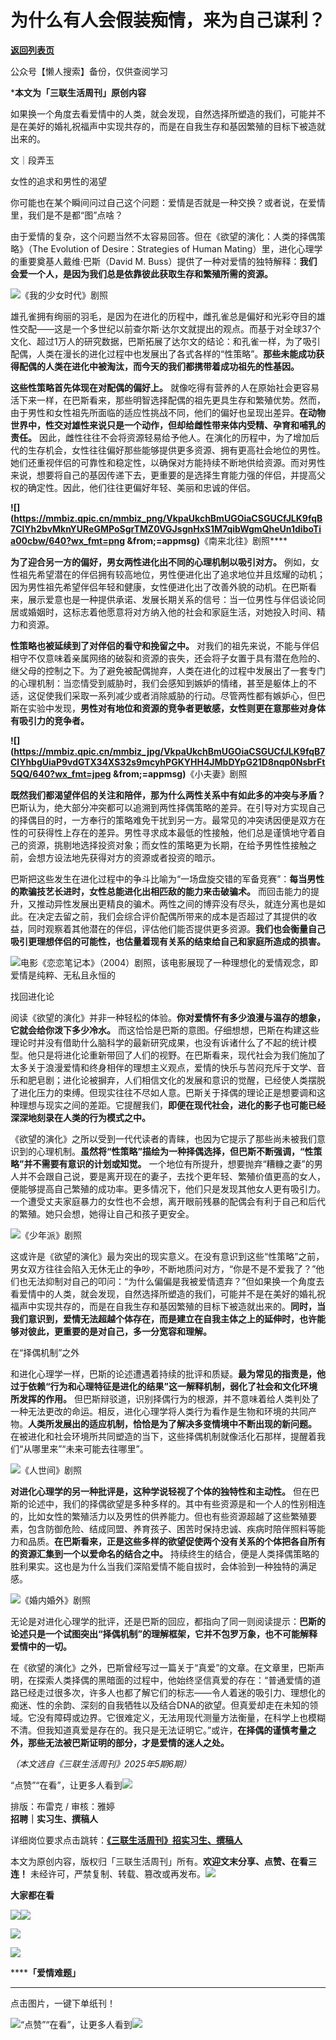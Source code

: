 # 为什么有人会假装痴情，来为自己谋利？

[**返回列表页**](/gzh/三联生活周刊)

公众号【懒人搜索】备份，仅供查阅学习

***本文为「三联生活周刊」原创内容**

  
  
如果换一个角度去看爱情中的人类，就会发现，自然选择所塑造的我们，可能并不是在美好的婚礼祝福声中实现共存的，而是在自我生存和基因繁殖的目标下被造就出来的。  
  
文｜段弄玉  

女性的追求和男性的渴望

你可能也在某个瞬间问过自己这个问题：爱情是否就是一种交换？或者说，在爱情里，我们是不是都“图”点啥？

由于爱情的复杂，这个问题当然不太容易回答。但在《欲望的演化：人类的择偶策略》（The Evolution of Desire：Strategies of
Human Mating）里，进化心理学的重要奠基人戴维·巴斯（David M.
Buss）提供了一种对爱情的独特解释：**我们会爱一个人，是因为我们总是依靠彼此获取生存和繁殖所需的资源。**

![](https://mmbiz.qpic.cn/mmbiz_png/VkpaUkchBmUGOiaCSGUCfJLK9fqB7ClYhUky36YNFtoQOicr2MiciaIytV9YhtoFh3gK9mUMiauZ1l1Bt0wniaHOCz6w/640?wx_fmt=png&from;=appmsg)《我的少女时代》剧照

雄孔雀拥有绚丽的羽毛，是因为在进化的历程中，雌孔雀总是偏好和光彩夺目的雄性交配——这是一个多世纪以前查尔斯·达尔文就提出的观点。而基于对全球37个文化、超过1万人的研究数据，巴斯拓展了达尔文的结论：和孔雀一样，为了吸引配偶，人类在漫长的进化过程中也发展出了各式各样的“性策略”。**那些未能成功获得配偶的人类在进化中被淘汰，而今天的我们都携带着成功祖先的性基因。**

**这些性策略首先体现在对配偶的偏好上。**
就像吃得有营养的人在原始社会更容易活下来一样，在巴斯看来，那些明智选择配偶的祖先更具生存和繁殖优势。然而，由于男性和女性祖先所面临的适应性挑战不同，他们的偏好也呈现出差异。**在动物世界中，性交对雄性来说只是一个动作，但却给雌性带来体内受精、孕育和哺乳的责任。**
因此，雌性往往不会将资源轻易给予他人。在演化的历程中，为了增加后代的生存机会，女性往往偏好那些能够提供更多资源、拥有更高社会地位的男性。她们还重视伴侣的可靠性和稳定性，以确保对方能持续不断地供给资源。而对男性来说，想要将自己的基因传递下去，更重要的是选择生育能力强的伴侣，并提高父权的确定性。因此，他们往往更偏好年轻、美丽和忠诚的伴侣。

**![](https://mmbiz.qpic.cn/mmbiz_png/VkpaUkchBmUGOiaCSGUCfJLK9fqB7ClYh2bvMknYUReGMPoSgrTMZ0VGJsgnHxS1M7qibWgmQheUn1diboTia00cbw/640?wx_fmt=png
&from;=appmsg)**《南来北往》剧照****

**为了迎合另一方的偏好，男女两性进化出不同的心理机制以吸引对方。**
例如，女性祖先希望潜在的伴侣拥有较高地位，男性便进化出了追求地位并且炫耀的动机；因为男性祖先希望伴侣年轻和健康，女性便进化出了改善外貌的动机。在巴斯看来，展示爱意也是一种提供承诺、发展长期关系的信号：当一位男性与伴侣谈论同居或婚姻时，这标志着他愿意将对方纳入他的社会和家庭生活，对她投入时间、精力和资源。

**性策略也被延续到了对伴侣的看守和挽留之中。**
对我们的祖先来说，不能与伴侣相守不仅意味着亲属网络的破裂和资源的丧失，还会将子女置于具有潜在危险的、继父母的控制之下。为了避免被配偶抛弃，人类在进化的过程中发展出了一套专门的心理机制：当恋情受到威胁时，我们会感知到嫉妒的情绪，甚至是躯体上的不适，这促使我们采取一系列减少或者消除威胁的行动。尽管两性都有嫉妒心，但巴斯在实验中发现，**男性对有地位和资源的竞争者更敏感，女性则更在意那些对身体有吸引力的竞争者。**

**![](https://mmbiz.qpic.cn/mmbiz_jpg/VkpaUkchBmUGOiaCSGUCfJLK9fqB7ClYhbgUiaP9vdGTX34XS32s9mcyhPGKYHH4JMbDYpG21D8nqp0NsbrFt5QQ/640?wx_fmt=jpeg
&from;=appmsg)**《小夫妻》剧照

**既然我们都渴望伴侣的关注和陪伴，那为什么两性关系中有如此多的冲突与矛盾？**
巴斯认为，绝大部分冲突都可以追溯到两性择偶策略的差异。在引导对方实现自己的择偶目的时，一方奉行的策略难免干扰到另一方。最常见的冲突诱因便是双方在性的可获得性上存在的差异。男性寻求成本最低的性接触，他们总是谨慎地守着自己的资源，挑剔地选择投资对象；而女性的策略更为长期，在给予男性性接触之前，会想方设法地先获得对方的资源或者投资的暗示。

巴斯把这些发生在进化过程中的争斗比喻为“一场盘旋交错的军备竞赛”：**每当男性的欺骗技艺长进时，女性总能进化出相匹敌的能力来击破骗术。**
而回击能力的提升，又推动异性发展出更精良的骗术。两性之间的博弈没有尽头，就连分离也是如此。在决定去留之前，我们会综合评价配偶所带来的成本是否超过了其提供的收益，同时观察着其他潜在的伴侣，评估他们能否提供更多资源。**我们也会衡量自己吸引更理想伴侣的可能性，也估量着现有关系的结束给自己和家庭所造成的损害。**

![](https://mmbiz.qpic.cn/mmbiz_png/VkpaUkchBmUGOiaCSGUCfJLK9fqB7ClYhkC5wgQGftib0IibTRRcvHk8reiaf4vwcPviabHUrBN5cj3UdEEy9KeV1Ag/640?wx_fmt=png&from;=appmsg)电影《恋恋笔记本》（2004）剧照，该电影展现了一种理想化的爱情观念，即爱情是纯粹、无私且永恒的

找回进化论

阅读《欲望的演化》并非一种轻松的体验。**你对爱情怀有多少浪漫与温存的想象，它就会给你泼下多少冷水。**
而这恰恰是巴斯的意图。仔细想想，巴斯在构建这些理论时并没有借助什么脑科学的最新研究成果，也没有诉诸什么了不起的统计模型。他只是将进化论重新带回了人们的视野。在巴斯看来，现代社会为我们施加了太多关于浪漫爱情和终身相伴的理想主义观点，爱情的快乐与苦闷充斥于文学、音乐和肥皂剧；进化论被摒弃，人们相信文化的发展和意识的觉醒，已经使人类摆脱了进化压力的束缚。但现实往往不尽如人意。巴斯关于择偶的理论正是想要调和这种理想与现实之间的差距。它提醒我们，**即便在现代社会，进化的影子也可能已经深深地刻录在人类的行为模式之中。**

《欲望的演化》之所以受到一代代读者的青睐，也因为它提示了那些尚未被我们意识到的心理机制。**虽然将“性策略”描绘为一种择偶选择，但巴斯不断强调，“性策略”并不需要有意识的计划或知觉。**
一个地位有所提升，想要抛弃“糟糠之妻”的男人并不会跟自己说，要是离开现在的妻子，去找个更年轻、繁殖价值更高的女人，便能够提高自己繁殖的成功率。更多情况下，他们只是发现其他女人更有吸引力。一个遭受丈夫家庭暴力的女性也不会想，离开眼前残暴的配偶会有利于自己和后代的繁殖。她只会想，她得让自己和孩子更安全。

![](https://mmbiz.qpic.cn/mmbiz_png/VkpaUkchBmUGOiaCSGUCfJLK9fqB7ClYhOWgkb7K7BU0Ry5JYpbj1zKmDibUWE7KCIAGCEGC0TGib6yElOyKlP5BQ/640?wx_fmt=png&from;=appmsg)《少年派》剧照

这或许是《欲望的演化》最为突出的现实意义。在没有意识到这些“性策略”之前，男女双方往往会陷入无休无止的争吵，不断地质问对方，“你是不是不爱我了？”他们也无法抑制对自己的叩问：“为什么偏偏是我被爱情遗弃？”但如果换一个角度去看爱情中的人类，就会发现，自然选择所塑造的我们，可能并不是在美好的婚礼祝福声中实现共存的，而是在自我生存和基因繁殖的目标下被造就出来的。**同时，当我们意识到，****爱****情无法超越个体存在，而是建立在自我主体之上的延伸时，也许能够对彼此，更重要的是对自己，多一分宽容和理解。**

在“择偶机制”之外

和进化心理学一样，巴斯的论述遭遇着持续的批评和质疑。**最为常见的指责是，他过于依赖“行为和心理特征是进化的结果”这一解释机制，弱化了社会和文化环境所发挥的作用。**
但巴斯辩驳道，识别择偶行为的根源，并不意味着给人类判处了一种无法更改的命运。相反，进化心理学将人类行为看作是生物和环境的共同产物。**人类所发展出的适应机制，恰恰是为了解决多变情境中不断出现的新问题。**
在被进化和社会环境所共同塑造的当下，这些择偶机制就像活化石那样，提醒着我们“从哪里来”“未来可能去往哪里”。

![](https://mmbiz.qpic.cn/mmbiz_jpg/VkpaUkchBmUGOiaCSGUCfJLK9fqB7ClYhEmMrbauGWUAEYN9rRYN13JmZGPsqE0Vfgrqdia5ReGFX4nCsHam7a9A/640?wx_fmt=webp&from;=appmsg)《人世间》剧照

**对进化心理学的另一种批评是，这种学说轻视了个体的独特性和主动性。**
但在巴斯的论述中，我们的择偶欲望是多种多样的。其中有些资源是和一个人的性别相连的，比如女性的繁殖活力以及男性的供养能力。但也有些资源超越了这些繁殖要素，包含防御危险、结成同盟、养育孩子、困苦时保持忠诚、疾病时陪伴照料等能力和品质。**在巴斯看来，正是这些多样的欲望促使两个没有关系的个体把各自所有的资源汇集到一个以爱命名的结合之中。**
持续终生的结合，便是人类择偶策略的胜利果实。这也是为什么当我们深陷爱情不能自拔时，会体验到一种独特的满足感。

![](https://mmbiz.qpic.cn/mmbiz_gif/VkpaUkchBmUGOiaCSGUCfJLK9fqB7ClYh8IvlwWP20vzapSvibTX68UOa0pNtmo9pBr27Vbicaw7FAeXUB8CnLiayA/640?wx_fmt=gif&from;=appmsg)《婚内婚外》剧照

无论是对进化心理学的批评，还是巴斯的回应，都指向了同一则阅读提示：**巴斯的论述只是一个试图突出“择偶机制”的理解框架，它并不包罗万象，也不可能解释爱情中的一切。**

在《欲望的演化》之外，巴斯曾经写过一篇关于“真爱”的文章。在文章里，巴斯声明，在探索人类择偶的黑暗面的过程中，他始终坚信真爱的存在：“普通爱情的道路已经走过很多次，许多人也都了解它们的标志——令人着迷的吸引力、理想化的痴迷、性的余韵、深刻的自我牺牲以及结合DNA的欲望。但真爱却走在未知的领域。它没有障碍或边界。它很难定义，无法用现代测量方法衡量，在科学上也模糊不清。但我知道真爱是存在的。我只是无法证明它。”或许，**在择偶的谨慎考量之外，那些无法被巴斯证明的部分，才是爱情的迷人之处。**

 _（本文选自《三联生活周刊》2025年5期6期）_

“点赞”“在看”，让更多人看到![](https://mmbiz.qpic.cn/mmbiz_gif/c2Sib3Mp7pON9hkSZwdTibRHNZSMPyiapUCHJwlyoZVBC3SfmPmF0VKjkm3NiaToQloHFJ6icyicqZnqgXp6pSQJt5gg/640?wx_fmt=gif&from;=appmsg&wxfrom;=5&wx;_lazy=1&tp;=wxpic)  
  
  
  
  
  
排版：布雷克 / 审核：雅婷  
**招聘｜实习生、撰稿人**  

详细岗位要求点击跳转：**[《三联生活周刊》招实习生、撰稿人](http://mp.weixin.qq.com/s?__biz=MTc5MTU3NTYyMQ==&mid=2651136871&idx=3&sn=f1c0777fe9d31881e5dfca68ebc2937f&chksm=5907324d6e70bb5b3546dfe1c7b31b5fe05664bebbf36356ba9a1a352e0678444cad62875ad4&scene=21#wechat_redirect)**

本文为原创内容，版权归「三联生活周刊」所有。**欢迎文末分享、点赞、在看三连！**
未经许可，严禁复制、转载、篡改或再发布。![](https://mmbiz.qpic.cn/sz_mmbiz_png/Gg7Qtoh7Aic9ZTmAdCc80b4nD7xicgPt863QWU7oNswDx19XrjfTtSl8QwatY2EEZGuNd1WRRiapDZjcDhTnNYmBg/640?wx_fmt=png&wxfrom;=5&wx;_lazy=1&wx;_co=1&retryload;=1&tp;=wxpic)

**大家都在看**

  
[![](https://mmbiz.qpic.cn/mmbiz_png/c2Sib3Mp7pOOeKa59dravLr1iaiaibX9XPfSjI9yJXUCZ4icRewTdCtQNjhKngr9sQKB1JpbEjXNWv8Jzv69LUqOWoA/640?wx_fmt=png&from;=appmsg&wxfrom;=5&wx;_lazy=1&wx;_co=1&tp;=wxpic)](https://mp.weixin.qq.com/s?__biz=MTc5MTU3NTYyMQ==&mid=2651494632&idx=1&sn=5f00c0d2eca79a3fa2d2f9760a2e21c5&scene=21#wechat_redirect)[![](https://mmbiz.qpic.cn/mmbiz_jpg/c2Sib3Mp7pOOproFGvSxzTYJ6FpygxsHUo4lBibWHRnyHVickO3ondBNZ8JTryAG5KLSPAkjkHGPPialZZmvA5qoiaA/640?wx_fmt=jpeg&from;=appmsg&wxfrom;=5&wx;_lazy=1&wx;_co=1&tp;=wxpic)](https://mp.weixin.qq.com/s?__biz=MTc5MTU3NTYyMQ==&mid=2651493791&idx=1&sn=30fd7353a9419287419aadf51b2e7382&scene=21#wechat_redirect)

[![](https://mmbiz.qpic.cn/mmbiz_jpg/c2Sib3Mp7pOOTtr9SxU8nbOQeTgQVyXEiaoFQ3ZWyBGRyy2KZz0H3QicOgCmX3TyB3L2AvMrabNrhocYZbeEqjD7w/640?wx_fmt=jpeg&wxfrom;=5&wx;_lazy=1&wx;_co=1&tp;=wxpic)](https://mp.weixin.qq.com/s?__biz=MTc5MTU3NTYyMQ==&mid=2651496049&idx=1&sn=7054d45a644a6736c0088a2c4600450c&scene=21#wechat_redirect)

  
![](https://mmbiz.qpic.cn/sz_mmbiz_png/Gg7Qtoh7Aic9ZTmAdCc80b4nD7xicgPt86k1kgpU51hWCHjV92ryhVW35PLCvLhxLw9XDhXjgeDyZhHSx5EbRcfg/640?wx_fmt=png&wxfrom;=5&wx;_lazy=1&wx;_co=1&retryload;=2&tp;=wxpic)  

******「****爱情难题****」**

****

点击图片，一键下单纸刊！

  
[![](https://mmbiz.qpic.cn/mmbiz_jpg/VkpaUkchBmWCG2kEzeiaibet2mRNE8Iebic6CNR58XpMQnIv8VBLh8aM6PxRH4GrMbRR1aXmuo1kzEZ3Jq70ibhfNg/640?wx_fmt=other&from;=appmsg&tp;=webp&wxfrom;=5&wx;_lazy=1&wx;_co=1)]()“点赞”“在看”，让更多人看到![](https://mmbiz.qpic.cn/mmbiz_gif/c2Sib3Mp7pON9hkSZwdTibRHNZSMPyiapUCHJwlyoZVBC3SfmPmF0VKjkm3NiaToQloHFJ6icyicqZnqgXp6pSQJt5gg/640?wx_fmt=gif&from;=appmsg&wxfrom;=5&wx;_lazy=1&tp;=wxpic)

